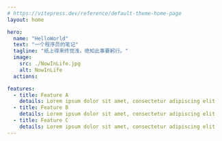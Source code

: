 ```yaml
---
# https://vitepress.dev/reference/default-theme-home-page
layout: home

hero:
  name: "HelloWorld"
  text: "一个程序员的笔记"
  tagline: "纸上得来终觉浅，绝知此事要躬行。"
  image:
    src: ./NowInLife.jpg
    alt: NowInLife
  actions:

features:
  - title: Feature A
    details: Lorem ipsum dolor sit amet, consectetur adipiscing elit
  - title: Feature B
    details: Lorem ipsum dolor sit amet, consectetur adipiscing elit
  - title: Feature C
    details: Lorem ipsum dolor sit amet, consectetur adipiscing elit
---
```


